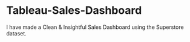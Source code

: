 # Tableau-Sales-Dashboard
I have made a Clean &amp; Insightful Sales Dashboard using the Superstore dataset. 
